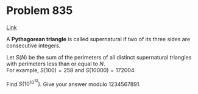 # Problem 835

[Link](https://projecteuler.net/problem=835)

A **Pythagorean triangle** is called supernatural if two of its three sides are consecutive integers. 

Let $S(N)$ be the sum of the perimeters of all distinct supernatural triangles with perimeters less than or equal to $N$.  
For example, $S(100) = 258$ and $S(10000) = 172004$. 

Find $S(10^{10^{10}})$. Give your answer modulo $1234567891$.